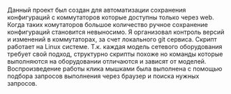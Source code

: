 Данный проект был создан для автоматизации сохранения конфигураций с коммутаторов которые доступны только через web.
Когда таких комутаторов большое количество ручное сохранение конфигураций становится невыносимо. 
Я организовал контроль версий и изменений в коммутаторах, за счет локального git сервиса. 
Скрипт работает на Linux системе. Т.к. каждая модель сетевого оборудования требует свой подход, структурно скрипты похоже но команды которые выполняются на оборудовании отличаются и зависят от моделей. Воспроизведение работы клика мышками была выполнена с помощью подбора запросов выполнения через браузер и поиска нужных запросов. 
